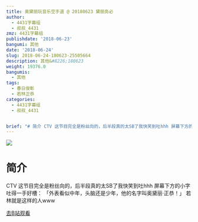 ```yaml
---
title: 奥黛丽玩音乐空手道 @ 20180623 黛丽务必
author:
  - 4431字幕组
  - 叔叔_4431
zmz: 4431字幕组
publishdate: '2018-06-23'
bangumi: 其他
date: '2018-06-24'
slug: 2018-06-24-180623-25505664
description: 其他&#8226;180623
weight: 19376.0
bangumis:
  - 其他
tags:
  - 春日俊彰
  - 若林正恭
categories:
  - 4431字幕组
  - 叔叔_4431


brief: "# 简介 CTV 这节目完全是粉丝向的，后半段真的太SB了我快笑到吐hhh 屏幕下方的小字吐得一手好槽： 「外表看似中年，头脑还是少年，他的名字叫奥黛丽·正恭！」 若林就是这样的人www"
---
```

![](https://i.imgur.com/5P5RMOH.jpg)
# 简介  
CTV
这节目完全是粉丝向的，后半段真的太SB了我快笑到吐hhh
屏幕下方的小字吐得一手好槽：
「外表看似中年，头脑还是少年，他的名字叫奥黛丽·正恭！」
若林就是这样的人www  

[去B站观看](https://www.bilibili.com/video/av25505664/)
 
